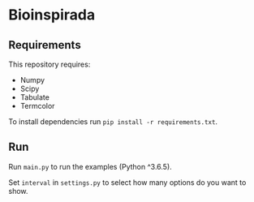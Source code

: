 # Bioinspirada

## Requirements

This repository requires:
* Numpy
* Scipy
* Tabulate
* Termcolor

To install dependencies run ```pip install -r requirements.txt```.

## Run
Run ```main.py``` to run the examples (Python ^3.6.5).

Set ```interval``` in ```settings.py``` to select how many options do you want to show.